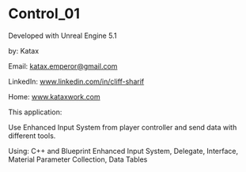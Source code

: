 # Control_01

 Developed with Unreal Engine 5.1

by: Katax

Email: katax.emperor@gmail.com

LinkedIn: www.linkedin.com/in/cliff-sharif

Home: www.kataxwork.com

This application:

Use Enhanced Input System from player controller and send data with different tools.

Using:
C++ and Blueprint
Enhanced Input System, Delegate, Interface, Material Parameter Collection, Data Tables 

